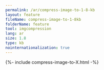 ```yaml
---
permalink: /ar/compress-image-to-1-8-kb
layout: feature
fileName: compress-image-to-1-8kb
folderName: feature
tool: imgcompression
lang: ar
size: 1.8
type: kb
nointernationalization: true
---
```

{%- include compress-image-to-X.html -%}
      